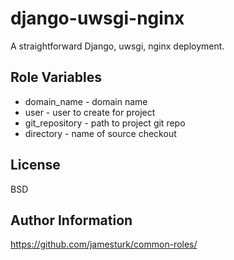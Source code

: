 django-uwsgi-nginx
==================

A straightforward Django, uwsgi, nginx deployment.

Role Variables
--------------

- domain_name - domain name
- user - user to create for project
- git_repository - path to project git repo
- directory - name of source checkout


License
-------

BSD

Author Information
------------------

https://github.com/jamesturk/common-roles/
